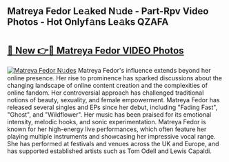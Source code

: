 ## Matreya Fedor Le𝚊ked N𝚞de - Part-Rpv Video Photos - Hot Onlyf𝚊ns Le𝚊ks QZAFA

# <h2><a href="http://ab89442.deff.icu/?id=Matreya+Fedor">🔗 New 👉🔴 Matreya Fedor VIDEO Photos</a></h2>

[![Matreya Fedor N𝚞des](https://i.imgur.com/rIISA9y.gif)](http://ab89442.deff.icu/?id=Matreya+Fedor)
Matreya Fedor's influence extends beyond her online presence. Her rise to prominence has sparked discussions about the changing landscape of online content creation and the complexities of online fandom. Her controversial approach has challenged traditional notions of beauty, sexuality, and female empowerment. Matreya Fedor has released several singles and EPs since her debut, including "Fading Fast", "Ghost", and "Wildflower". Her music has been praised for its emotional intensity, melodic hooks, and sonic experimentation. Matreya Fedor is known for her high-energy live performances, which often feature her playing multiple instruments and showcasing her impressive vocal range. She has performed at festivals and venues across the UK and Europe, and has supported established artists such as Tom Odell and Lewis Capaldi.
